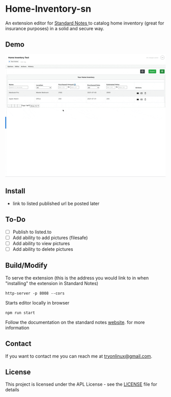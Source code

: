 # Home-Inventory-sn

An extension editor for [Standard Notes ](https://standardnotes.org)to catalog home inventory (great for insurance purposes) in a solid and secure way.

## Demo
![](https://github.com/tryonlinux/Home-Inventory-sn/blob/0e3ba5e2eef79cc8f781e2adc1079f32c9a33395/Home%20Inventory.gif)

## Install

- link to listed published url be posted later

## To-Do

- [ ] Publish to listed.to
- [ ] Add ability to add pictures (filesafe)
- [ ] Add ability to view pictures
- [ ] Add ability to delete pictures

## Build/Modify

To serve the extension (this is the address you would link to in when "installing" the extension in Standard Notes)

```
http-server -p 8008 --cors
```

Starts editor locally in browser

```
npm run start
```

Follow the documentation on the standard notes [website](https://docs.standardnotes.org/extensions/intro/). for more information

## Contact

If you want to contact me you can reach me at <tryonlinux@gmail.com>.

## License

This project is licensed under the APL License - see the [LICENSE](LICENSE) file for details
